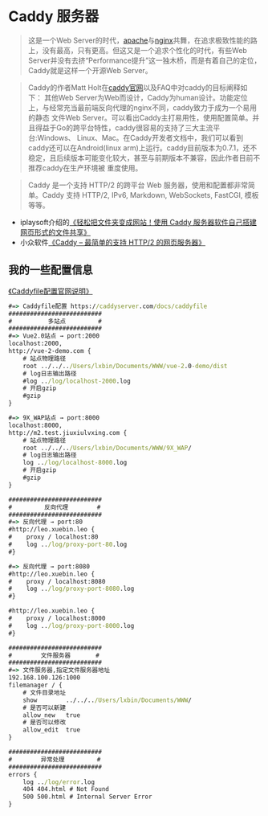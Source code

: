 # Caddy 服务器

> 这是一个Web Server的时代，[apache](http://httpd.apache.org/)与[nginx](http://nginx.org/)共舞，在追求极致性能的路上，没有最高，只有更高。但这又是一个追求个性化的时代，有些Web Server并没有去挤“Performance提升”这一独木桥，而是有着自己的定位，Caddy就是这样一个开源Web Server。

> Caddy的作者Matt Holt在[caddy官网](http://caddyserver.com/)以及FAQ中对caddy的目标阐释如下： 其他Web Server为Web而设计，Caddy为human设计。功能定位上，与经常充当最前端反向代理的nginx不同，caddy致力于成为一个易用的静态 文件Web Server。可以看出Caddy主打易用性，使用配置简单。并且得益于Go的跨平台特性，caddy很容易的支持了三大主流平台:Windows、 Linux、Mac。在Caddy开发者文档中，我们可以看到caddy还可以在Android(linux arm)上运行。caddy目前版本为0.7.1，还不稳定，且后续版本可能变化较大，甚至与前期版本不兼容，因此作者目前不推荐caddy在生产环境被 重度使用。

> Caddy 是一个支持 HTTP/2 的跨平台 Web 服务器，使用和配置都非常简单。Caddy 支持 HTTP/2, IPv6, Markdown, WebSockets, FastCGI, 模板等等。

- iplaysoft介绍的[《轻松把文件夹变成网站！使用 Caddy 服务器软件自己搭建网页形式的文件共享》](http://www.iplaysoft.com/caddy.html)
- 小众软件[《Caddy – 最简单的支持 HTTP/2 的网页服务器》](http://www.appinn.com/caddy-server/)

## 我的一些配置信息
[《Caddyfile配置官网说明》](https://caddyserver.com/docs/caddyfile)
```bat
#=> Caddyfile配置 https://caddyserver.com/docs/caddyfile
##########################
#          多站点         #
##########################
#=> Vue2.0站点 → port:2000
localhost:2000, 
http://vue-2-demo.com {
    # 站点物理路径
    root ../../../Users/lxbin/Documents/WWW/vue-2.0-demo/dist
    # log日志输出路径
    #log ../log/localhost-2000.log 
    # 开启gzip
    #gzip 
}

#=> 9X_WAP站点 → port:8000
localhost:8000,
http://m2.test.jiuxiulvxing.com {
    # 站点物理路径
    root ../../../Users/lxbin/Documents/WWW/9X_WAP/
    # log日志输出路径
    log ../log/localhost-8000.log 
    # 开启gzip
    #gzip 
}

##########################
#         反向代理        #
##########################
#=> 反向代理 → port:80
#http://leo.xuebin.leo {
#    proxy / localhost:80
#    log ../log/proxy-port-80.log 
#}

#=> 反向代理 → port:8080
#http://leo.xuebin.leo {
#    proxy / localhost:8080
#    log ../log/proxy-port-8080.log 
#}

#http://leo.xuebin.leo {
#    proxy / localhost:8000
#    log ../log/proxy-port-8000.log 
#}

##########################
#        文件服务器       #
##########################
#=> 文件服务器,指定文件服务器地址
192.168.100.126:1000
filemanager / {
    # 文件目录地址
    show        ../../../Users/lxbin/Documents/WWW/
    # 是否可以新建
    allow_new   true
    # 是否可以修改
    allow_edit  true
}

##########################
#        异常处理         #
##########################
errors {
    log ../log/error.log
    404 404.html # Not Found
    500 500.html # Internal Server Error
}
```